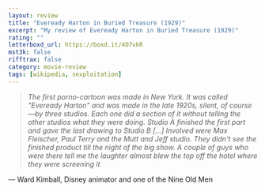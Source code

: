 ```yaml
---
layout: review
title: "Eveready Harton in Buried Treasure (1929)"
excerpt: "My review of Eveready Harton in Buried Treasure (1929)"
rating: ""
letterboxd_url: https://boxd.it/4O7vkR
mst3k: false
rifftrax: false
category: movie-review
tags: [wikipedia, sexploitation]
---
```


<blockquote><i>The first porno-cartoon was made in New York. It was called "Eveready Harton" and was made in the late 1920s, silent, of course—by three studios. Each one did a section of it without telling the other studios what they were doing. Studio A finished the first part and gave the last drawing to Studio B [...] Involved were Max Fleischer, Paul Terry and the Mutt and Jeff studio. They didn't see the finished product till the night of the big show. A couple of guys who were there tell me the laughter almost blew the top off the hotel where they were screening it</i></blockquote>— Ward Kimball, Disney animator and one of the Nine Old Men
